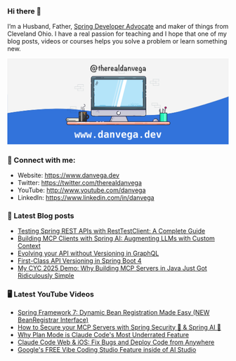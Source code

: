 ### Hi there 👋

I’m a Husband, Father, [Spring Developer Advocate](https://tanzu.vmware.com/developer/advocates/) and maker of things from Cleveland Ohio. I have a real passion for teaching and I hope that one of my blog posts, videos or courses helps you solve a problem or learn something new.

![Profile Header](./github_profile_header.png)

### 🤝 Connect with me:

- Website: https://www.danvega.dev
- Twitter: https://twitter.com/therealdanvega
- YouTube: http://www.youtube.com/danvega
- LinkedIn: https://www.linkedin.com/in/danvega

### 📝 Latest Blog posts

<!-- BLOG-POST-LIST:START -->
- [Testing Spring REST APIs with RestTestClient: A Complete Guide](https://www.danvega.devhttps://www.danvega.dev/blog/2025/10/30/spring-framework-7-rest-test-client)
- [Building MCP Clients with Spring AI: Augmenting LLMs with Custom Context](https://www.danvega.devhttps://www.danvega.dev/blog/2025/10/28/spring-ai-mcp-client)
- [Evolving your API without Versioning in GraphQL](https://www.danvega.devhttps://www.danvega.dev/blog/2025/09/30/api-versioning-with-graphql)
- [First-Class API Versioning in Spring Boot 4](https://www.danvega.devhttps://www.danvega.dev/blog/2025/09/25/spring-boot-4-api-versioning)
- [My CYC 2025 Demo: Why Building MCP Servers in Java Just Got Ridiculously Simple](https://www.danvega.devhttps://www.danvega.dev/blog/2025/09/24/cyc-mcp-server-spring-ai)<!-- BLOG-POST-LIST:END -->

### 🖥 Latest YouTube Videos

<!-- YOUTUBE:START -->
- [Spring Framework 7: Dynamic Bean Registration Made Easy &lpar;NEW BeanRegistrar Interface&rpar;](https://www.youtube.com/watch?v=yh760wTFL_4)
- [How to Secure your MCP Servers with Spring Security 🔐 &amp; Spring AI 🤖](https://www.youtube.com/watch?v=Xiw4bMD3SOg)
- [Why Plan Mode is Claude Code&#39;s Most Underrated Feature](https://www.youtube.com/watch?v=QlWyrYuEC84)
- [Claude Code Web &amp; iOS: Fix Bugs and Deploy Code from Anywhere](https://www.youtube.com/watch?v=piu3UK20lI8)
- [Google&#39;s FREE Vibe Coding Studio Feature inside of AI Studio](https://www.youtube.com/watch?v=11L34s72s6U)
<!-- YOUTUBE:END -->
